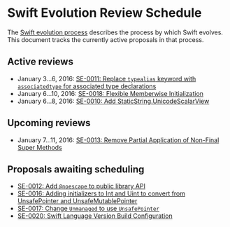 # Swift Evolution Review Schedule

The [Swift evolution process][evolution-process] describes the process
by which Swift evolves. This document tracks the currently active
proposals in that process.

## Active reviews

* January 3...6, 2016: [SE-0011: Replace `typealias` keyword with `associatedtype` for associated type declarations](proposals/0011-replace-typealias-associated.md)
* January 6...10, 2016: [SE-0018: Flexible Memberwise Initialization](proposals/0018-flexible-memberwise-initialization.md)
* January 6...8, 2016: [SE-0010: Add StaticString.UnicodeScalarView](proposals/0010-add-staticstring-unicodescalarview.md)

## Upcoming reviews

* January 7...11, 2016: [SE-0013: Remove Partial Application of Non-Final Super Methods](proposals/0013-remove-partial-application-super.md)

## Proposals awaiting scheduling

* [SE-0012: Add `@noescape` to public library API](proposals/0012-add-noescape-to-public-library-api.md)
* [SE-0016: Adding initializers to Int and Uint to convert from UnsafePointer and UnsafeMutablePointer](proposals/0016-initializers-for-converting-unsafe-pointers-to-ints.md)
* [SE-0017: Change `Unmanaged` to use `UnsafePointer`](proposals/0017-convert-unmanaged-to-use-unsafepointer.md)
* [SE-0020: Swift Language Version Build Configuration](proposals/0020-if-swift-version.md)


[evolution-process]: process.md  "The Swift evolution process"

